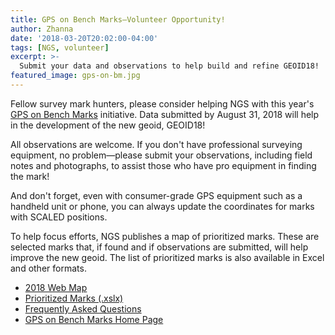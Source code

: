 ```yaml
---
title: GPS on Bench Marks—Volunteer Opportunity!
author: Zhanna
date: '2018-03-20T20:02:00-04:00'
tags: [NGS, volunteer]
excerpt: >-
  Submit your data and observations to help build and refine GEOID18!
featured_image: gps-on-bm.jpg
---
```


Fellow survey mark hunters, please consider helping NGS with this year's [GPS on Bench Marks](https://www.ngs.noaa.gov/GPSonBM/) initiative. Data submitted by August 31, 2018 will help in the development of the new geoid, GEOID18! 

All observations are welcome. If you don't have professional surveying equipment, no problem—please submit your observations, including field notes and photographs, to assist those who have pro equipment in finding the mark! 

And don't forget, even with consumer-grade GPS equipment such as a handheld unit or phone, you can always update the coordinates for marks with SCALED positions. 

To help focus efforts, NGS publishes a map of prioritized marks. These are selected marks that, if found and if observations are submitted, will help improve the new geoid. The list of prioritized marks is also available in Excel and other formats. 

* [2018 Web Map](https://www.ngs.noaa.gov/GPSonBM/webmap/)
* [Prioritized Marks (.xslx)](https://www.ngs.noaa.gov/GPSonBM/files/gtt_priority_mark_list_20210111.xlsx)
* [Frequently Asked Questions](https://www.ngs.noaa.gov/GPSonBM/gpsonbm_faq.shtml)
* [GPS on Bench Marks Home Page](https://www.ngs.noaa.gov/GPSonBM/)